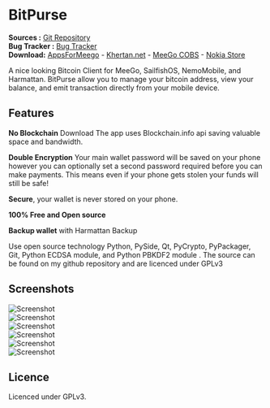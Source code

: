 BitPurse
========

**Sources :** [Git Repository][1]  
**Bug Tracker :** [Bug Tracker][3]  
**Download:** [AppsForMeego][12] - [Khertan.net][11] - [MeeGo COBS][13] - [Nokia Store][14]  

A nice looking Bitcoin Client for MeeGo, SailfishOS, NemoMobile, and Harmattan. BitPurse allow you to manage your bitcoin address, view your balance, and emit transaction directly from your mobile device.

Features
---------

**No Blockchain** Download The app uses Blockchain.info api saving valuable space and bandwidth.

**Double Encryption** Your main wallet password will be saved on your phone however you can optionally set a second password required before you can make payments. This means even if your phone gets stolen your funds will still be safe!

**Secure**, your wallet is never stored on your phone.

**100% Free and Open source**

**Backup wallet** with Harmattan Backup

Use open source technology Python, PySide, Qt, PyCrypto, PyPackager, Git, Python ECDSA module, and Python PBKDF2 module . The source can be found on my github repository and are licenced under GPLv3

Screenshots
------------------

![Screenshot][4]  
![Screenshot][5]  
![Screenshot][6]  
![Screenshot][10]  
![Screenshot][16]  
![Screenshot][17]    

Licence
---------

Licenced under GPLv3.


[1]:http://github.com/khertan/BitPurse/
[3]:http://github.com/khertan/BitPurse/issues
[4]:http://khertan.net/static/medias/bitpurse_screenshot_1.png
[5]:http://khertan.net/static/medias/bitpurse_screenshot_2.png
[6]:http://khertan.net/static/medias/bitpurse_screenshot_3.png
[10]:http://khertan.net/static/medias/bitpurse_screenshot_4.png
[7]:http://khertan.net/pages/bitpurse.html
[11]:http://khertan.net/downloads
[12]:http://apps.formeego.com/staging/applications/n9/pr1.0/harmattan/Office/bitpurse/
[13]:http://repo.pub.meego.com/home:/khertan/Harmattan/armel/
[14]:http://store.ovi.com/content/320976
[16]:http://khertan.net/static/medias/bitpurse_screenshot_5.png
[17]:http://khertan.net/static/medias/bitpurse_screenshot_6.png 
[20]:http://khertan.net//static/medias/bitpurse_screenshot_about.png
[21]:http://khertan.net//static/medias/bitpurse_screenshot_address.png
[22]:http://khertan.net//static/medias/bitpurse_screenshot_contextmenu.png
[23]:http://khertan.net//static/medias/bitpurse_screenshot_load.png
[24]:http://khertan.net//static/medias/bitpurse_screenshot_send.png
[25]:http://khertan.net//static/medias/bitpurse_screenshot_settings.png
[26]:http://khertan.net//static/medias/bitpurse_screenshot_wallet.png
[27]:http://khertan.net//static/medias/bitpurse_screenshot_welcome.png  